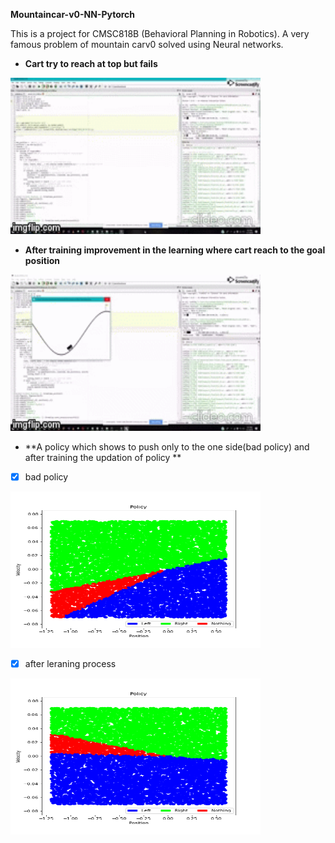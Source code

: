 **Mountaincar-v0-NN-Pytorch**

This is a project for CMSC818B (Behavioral Planning in Robotics). A very famous problem of mountain carv0 solved using Neural networks. 

- **Cart try to reach at top but fails** 


<img src="https://github.com/Godcreatebugs/Mountaincar-v0-NN-Tensorflow/blob/master/fail_gif.gif" width="400" height="250">

- **After training improvement in the learning where cart reach to the goal position**

<img src="https://github.com/Godcreatebugs/Mountaincar-v0-NN-Tensorflow/blob/master/pass_gif.gif" width="400" height="250">

- **A policy which shows to push only to the one side(bad policy) and after training the updation of policy **

- [x] bad policy

<img src="https://github.com/Godcreatebugs/Mountaincar-v0-NN-Tensorflow/blob/master/policy_results_images/Policy.png" width="400" height="250">

-[x] after leraning process

<img src="https://github.com/Godcreatebugs/Mountaincar-v0-NN-Tensorflow/blob/master/policy_results_images/Policy%20-%20Modified.png" width="400" height="250">




